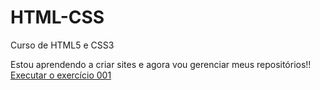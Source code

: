 # HTML-CSS
 Curso de HTML5 e CSS3

Estou aprendendo a criar sites e agora vou gerenciar meus repositórios!!
<a href="https://manu2575.github.io/HTML-CSS/Exercícios/Ex001/index.html">Executar o exercício 001</a>